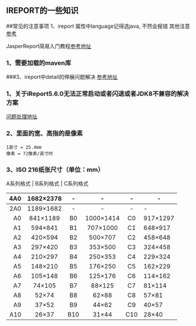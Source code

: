 ## IREPORT的一些知识

##常见的注意事项
1、ireport 属性中language记得选java, 不然会报错
其他注意[参考](http://www.aiuxian.com/article/p-1706776.html)

JasperReport简易入门教程[参考地址](https://blog.csdn.net/dullchap/article/details/51799070)

### 1、需要加载的maven库

###3、ireport中detail的伸展问题解决
[参考地址](https://blog.csdn.net/veray/article/details/86638308?depth_1-utm_source=distribute.pc_relevant.none-task&utm_source=distribute.pc_relevant.none-task)

### 1、关于iReport5.6.0无法正常启动或者闪退或者JDK8不兼容的解决方案
[问题处理地址](https://blog.csdn.net/erlian1992/article/details/76359191)

### 2、里面的宽、高指的是像素
````
1英寸 = 25.4mm
像素 = 72像素/英寸时
````

### 3、ISO 216纸张尺寸（单位：mm）

A系列格式 | B系列格式 | C系列格式
 
4A0|1682×2378|-|-|-|-
---:|:---:|:---:|:---:|:---:|---|
2A0|1189×1682|-|-|-|-
A0|841×1189|B0|1000×1414|C0|917×1297
A1|594×841|B1|707×1000|C1|648×917
A2|420×594|B2|500×707|C2|458×648
A3|297×420|B3|353×500|C3|324×458
A4|210×297|B4|250×353|C4|229×324
A5|148×210|B5|176×250|C5|162×229
A6|105×148|B6|125×176|C6|114×162
A7|74×105|B7|88×125|C7|81×114
A8|52×74|B8|62×88|C8|57×81
A9|37×52|B9|44×62|C9|40×57
A10|26×37|B10|31×44|C10|28×40






